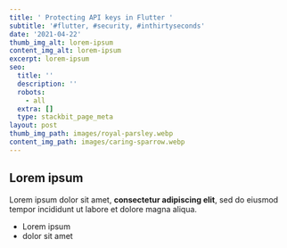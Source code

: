 ```yaml
---
title: ' Protecting API keys in Flutter '
subtitle: '#flutter, #security, #inthirtyseconds'
date: '2021-04-22'
thumb_img_alt: lorem-ipsum
content_img_alt: lorem-ipsum
excerpt: lorem-ipsum
seo:
  title: ''
  description: ''
  robots:
    - all
  extra: []
  type: stackbit_page_meta
layout: post
thumb_img_path: images/royal-parsley.webp
content_img_path: images/caring-sparrow.webp
---
```

## Lorem ipsum

Lorem ipsum dolor sit amet, **consectetur adipiscing elit**, sed do eiusmod tempor incididunt ut labore et dolore magna aliqua.

- Lorem ipsum
- dolor sit amet